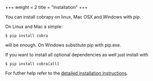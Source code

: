+++
weight = 2
title = "Installation"
+++

You can install cobrapy on linux, Mac OSX and Windows with pip.

On Linux and Mac a simple:

```
$ pip install cobra
```

will be enough. On Windows substitute pip with pip.exe.

If you want to install all optional dependencies as well just install with

```
$ pip install cobra[all]
```

For futher help refer to the [detailed installation instructions](https://github.com/opencobra/cobrapy/blob/devel/INSTALL.rst).
